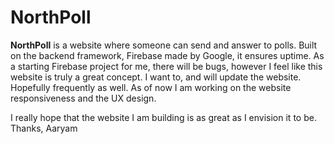 # NorthPoll


**NorthPoll** is a website where someone can send and answer to polls.
Built on the backend framework, Firebase made by Google, it ensures uptime.
As a starting Firebase project for me, there will be bugs, however I feel like this website is truly a great concept.
I want to, and will update the website. Hopefully frequently as well.
As of now I am working on the website responsiveness and the UX design.

I really hope that the website I am building is as great as I envision it to be.
Thanks, Aaryam
